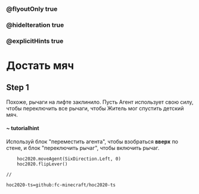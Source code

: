 ### @flyoutOnly true
### @hideIteration true
### @explicitHints true

# Достать мяч

## Step 1
Похоже, рычаги на лифте заклинило. Пусть Агент использует свою силу, чтобы переключить все рычаги, чтобы Житель мог спустить детский мяч.

#### ~ tutorialhint
Используй блок "переместить агента", чтобы взобраться **вверх** по стене, и блок "переключить рычаг", чтобы включить рычаг.


```ghost
    hoc2020.moveAgent(SixDirection.Left, 0)
    hoc2020.flipLever()
```
```template
//
```
```package
hoc2020-ts=github:fc-minecraft/hoc2020-ts
```
